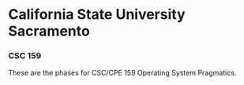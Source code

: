 # California State University Sacramento #
### CSC 159 ###

These are the phases for CSC/CPE 159 Operating System Pragmatics.


